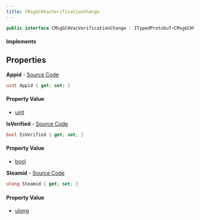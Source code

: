 ```yaml
---
title: CMsgGCHVacVerificationChange
---
```


```csharp
public interface CMsgGCHVacVerificationChange : ITypedProtobuf<CMsgGCHVacVerificationChange>, INativeHandle
```

#### Implements

## Properties

**Appid** - [Source Code](https://github.com/swiftly-solution/swiftlys2/blob/master/managed/src/SwiftlyS2.Generated/Protobufs/Interfaces/CMsgGCHVacVerificationChange.cs#L16)

```csharp
uint Appid { get; set; }
```

#### Property Value

- [uint](https://learn.microsoft.com/dotnet/api/system.uint32)

**IsVerified** - [Source Code](https://github.com/swiftly-solution/swiftlys2/blob/master/managed/src/SwiftlyS2.Generated/Protobufs/Interfaces/CMsgGCHVacVerificationChange.cs#L19)

```csharp
bool IsVerified { get; set; }
```

#### Property Value

- [bool](https://learn.microsoft.com/dotnet/api/system.boolean)

**Steamid** - [Source Code](https://github.com/swiftly-solution/swiftlys2/blob/master/managed/src/SwiftlyS2.Generated/Protobufs/Interfaces/CMsgGCHVacVerificationChange.cs#L13)

```csharp
ulong Steamid { get; set; }
```

#### Property Value

- [ulong](https://learn.microsoft.com/dotnet/api/system.uint64)

